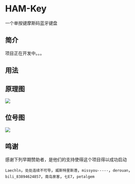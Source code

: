 # HAM-Key
一个单按键摩斯码蓝牙键盘

## 简介

项目正在开发中。。。

## 用法


## 原理图

![](https://github.com/Nigh/HAMKey-layout/raw/main/plots/schematic.png)

## 位号图

![](https://github.com/Nigh/HAMKey-layout/raw/main/plots/placement.png)

## 鸣谢

感谢下列早期赞助者，是他们的支持使得这个项目得以成功启动

`Laechln`，`处处连续不可导`，`威斯特里斯港`，`missyou-----`，`derouan`，`bili_83894624857`，`南岛泉客`，`七E7`，`petalgem`

